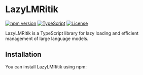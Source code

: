 # LazyLMRitik

[![npm version](https://badge.fury.io/js/lazylmritik.svg)](https://badge.fury.io/js/lazylmritik)
[![TypeScript](https://img.shields.io/badge/TypeScript-4.7%2B-blue)](https://www.typescriptlang.org/)
[![License](https://img.shields.io/badge/License-Apache%202.0-blue.svg)](https://opensource.org/licenses/Apache-2.0)

LazyLMRitik is a TypeScript library for lazy loading and efficient management of large language models.

## Installation

You can install LazyLMRitik using npm:
